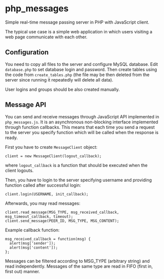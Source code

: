 # php_messages
Simple real-time message passing server in PHP with JavaScript client.

The typical use case is a simple web application in which users visiting a web page communicate with each other.

## Configuration

You need to copy all files to the server and configure MySQL database. Edit `database.php` to set database login and password. Then create tables using the code from `create_tables.php` (the file may be then deleted from the server since running it repeatedly will delete all data).

User logins and groups should be also created manually.

## Message API

You can send and receive messages through JavaScript API implemented in `php_messages.js`. It is an asynchronous non-blocking interface implemented through function callbacks. This means that each time you send a request to the server you specify function which will be called when the response is ready.

First you have to create `MessageClient` object:

    client = new MessageClient(logout_callback);
  
where `logout_callback` is a function that should be executed when the client logouts.

Then, you have to login to the server specifying username and providing function called after successful login:

    client.login(USERNAME, init_callback);

Afterwards, you may read messages:

    client.read_message(MSG_TYPE, msg_received_callback, msg_timeout_callback, timeout);
    client.send_message(PEER_ID, MSG_TYPE, MSG_CONTENT);
  
Example callback function:
  
    msg_received_callback = function(msg) {
      alert(msg['sender']);
      alert(msg['content']);
    };
    
Messages can be filtered according to MSG_TYPE (arbitrary string) and read independently. Messages of the same type are read in FIFO (first in, first out) manner.

